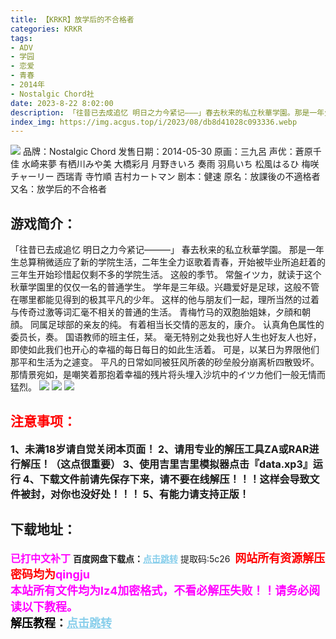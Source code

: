 ```yaml
---
title: 【KRKR】放学后的不合格者
categories: KRKR
tags:
- ADV
- 学园
- 恋爱
- 青春
- 2014年
- Nostalgic Chord社
date: 2023-8-22 8:02:00
description: 「往昔已去成追忆 明日之力今紧记―――」春去秋来的私立秋華学園。那是一年生总算稍微适应了新的学院生活，二年生全力讴歌着青春，开始被毕业所追赶着的三年生开始珍惜起仅剩不多的学院生活。这般的季节。常盤イツカ，就读于这个秋華学園里的仅仅一名的普通学生。学年是三年级。兴趣爱好是足球，这般不管在哪里都能见得到的极其平凡的少年。这样的他与朋友们一起，理所当然的过着与传奇过激等词汇毫不相关的普通的生活。
index_img: https://img.acgus.top/i/2023/08/db8d41028c093336.webp
---
```

![](https://img.acgus.top/i/2023/08/db8d41028c093336.webp)
品牌：Nostalgic Chord
发售日期：2014-05-30
原画：三九呂
声优：蒼原千佳 水崎来夢 有栖川みや美 大橋彩月 月野きいろ 奏雨 羽鳥いち 松風はるひ 梅咲チャーリー 西瑞青 寺竹順 吉村カートマン
剧本：健速
原名：放課後の不適格者
又名：放学后的不合格者

## 游戏简介：
「往昔已去成追忆 明日之力今紧记―――」
春去秋来的私立秋華学園。
那是一年生总算稍微适应了新的学院生活，二年生全力讴歌着青春，开始被毕业所追赶着的三年生开始珍惜起仅剩不多的学院生活。
这般的季节。
常盤イツカ，就读于这个秋華学園里的仅仅一名的普通学生。
学年是三年级。兴趣爱好是足球，这般不管在哪里都能见得到的极其平凡的少年。
这样的他与朋友们一起，理所当然的过着与传奇过激等词汇毫不相关的普通的生活。
青梅竹马的双胞胎姐妹，夕顔和朝顔。
同属足球部的亲友的纯。
有着相当长交情的恶友的，康介。
认真角色属性的委员长，奏。
国语教师的班主任，栞。
毫无特别之处我也好人生也好友人也好，即使如此我们也开心的幸福的每日每日的如此生活着。
可是，以某日为界限他们那平和生活为之遽变。
平凡的日常如同被狂风所袭的砂垒般分崩离析四散毁坏。
那情景宛如，是嘲笑着那抱着幸福的残片将头埋入沙坑中的イツカ他们一般无情而猛烈。
![](https://img.acgus.top/i/2023/08/9cc36dacc4093345.webp)
![](https://img.acgus.top/i/2023/08/62c2be2cd1093342.webp)
![](https://img.acgus.top/i/2023/08/cca430fa07093339.webp)





## <font color=#FF0000 >注意事项：</font>
<font size=3><b>1、未满18岁请自觉关闭本页面！
2、请用专业的解压工具ZA或RAR进行解压！（这点很重要）
3、使用吉里吉里模拟器点击『data.xp3』运行
4、下载文件前请先保存下来，请不要在线解压！！！这样会导致文件被封，对你也没好处！！！
5、有能力请支持正版！</b></font>

## 下载地址：
<font color=#FF00FF size=3><b>已打中文补丁</b></font>
<b>百度网盘下载点：</b><a href="https://pan.baidu.com/s/190uBLw3r8f2AGT1wfc4k8g?pwd=5c26" style="color: #87CEEB;"><b>点击跳转</b></a> 提取码:5c26
<a style="padding: 0" href="https://post.qingju.org/AD/"><img style="max-width:100%" src="https://img.acgus.top/i/2024/07/478f689b8021d8d499ab43d21acf137a.gif" alt=""></a>
<b><font color=#FF0000 size=4>网站所有资源解压密码均为</b></font><b><font color=#FF00FF size=4>qingju</font><font color=#FF0000 ></font></b><br><b><font color=#FF00FF size=4>本站所有文件均为lz4加密格式，不看必解压失败！！请务必阅读以下教程。</b></font><br><b><font color=#000 size=4>解压教程：</b><a href="https://post.qingju.org/tutorial/000/" style="color: #87CEEB;"><b>点击跳转</b></a>
